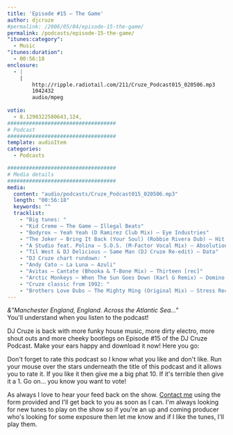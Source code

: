 ```yaml
---
title: 'Episode #15 – The Game'
author: djcruze
#permalink: /2006/05/04/episode-15-the-game/
permalink: /podcasts/episode-15-the-game/
"itunes:category":
  - Music
"itunes:duration":
  - 00:56:18
enclosure:
  - |
    |
        http://ripple.radiotail.com/211/Cruze_Podcast015_020506.mp3
        1042432
        audio/mpeg
        
votio:
  - 8.1290322580643,124,
###################################
# Podcast
###################################
template: audioItem
categories:
  - Podcasts

###################################
# Media details
###################################
media:
  content: "audio/podcasts/Cruze_Podcast015_020506.mp3"
  length: "00:56:18"
  keywords: ""
  tracklist:
    - "Big tunes: "
    - "Kid Creme – The Game – Illegal Beats"
    - "Bodyrox – Yeah Yeah (D Ramirez Club Mix) – Eye Industries"
    - "The Joker – Bring It Back (Your Soul) (Robbie Rivera Dub) – Hit!"
    - "A Studio feat. Polina – S.O.S. (M-Factor Vocal Mix) – Absolution"
    - "Til West & DJ Delicious – Same Man (DJ Cruze Re-edit) – Data"
    - "DJ Cruze chart rundown: "
    - "Andy Cato – La Luna – Azuli"
    - "Avitas – Cantate (Bhooka & T-Bone Mix) – Thirteen [rec]"
    - "Arctic Monkeys – When The Sun Goes Down (Karl G Remix) – Domino Records"
    - "Cruze classic from 1992: "
    - "Brothers Love Dubs – The Mighty Ming (Original Mix) – Stress Records"
---
```

*&"Manchester England, England. Across the Atlantic Sea..."*  
You'll understand when you listen to the podcast!

DJ Cruze is back with more funky house music, more dirty electro, more shout outs and more cheeky bootlegs on Episode #15 of the DJ Cruze Podcast. Make your ears happy and download it now! Here you go:

Don't forget to rate this podcast so I know what you like and don't like. Run your mouse over the stars underneath the title of this podcast and it allows you to rate it. If you like it then give me a big phat 10. If it's terrible then give it a 1. Go on... you know you want to vote!

As always I love to hear your feed back on the show. [Contact me][4] using the form provided and I'll get back to you as soon as I can. I'm always looking for new tunes to play on the show so if you're an up and coming producer who's looking for some exposure then let me know and if I like the tunes, I'll play them.

 [1]: http://ripple.radiotail.com/211/Cruze_Podcast015_020506.mp3
 [2]: http://www.djcruze.co.uk/cms/podcasts/feed/rss2
 [3]: http://www.arcticmonkeys.com/
 [4]: http://www.djcruze.co.uk/cms/contact/